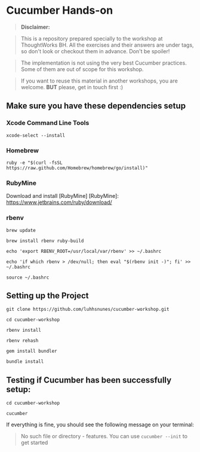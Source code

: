 # Cucumber Hands-on

> **Disclaimer:**

> This is a repository prepared specially to the workshop at ThoughtWorks BH. All the exercises and their answers are under tags, so don't look or checkout them in advance. Don't be spoiler!

> The implementation is not using the very best Cucumber practices. Some of them are out of scope for this workshop.

> If you want to reuse this material in another workshops, you are welcome. **BUT** please, get in touch first :)



## Make sure you have these dependencies setup

### Xcode Command Line Tools
`xcode-select --install`

### Homebrew
`ruby -e "$(curl -fsSL https://raw.github.com/Homebrew/homebrew/go/install)"`

### RubyMine
Download and install [RubyMine]
[RubyMine]: https://www.jetbrains.com/ruby/download/

### rbenv
`brew update`

`brew install rbenv ruby-build`

`echo 'export RBENV_ROOT=/usr/local/var/rbenv' >> ~/.bashrc`

`echo 'if which rbenv > /dev/null; then eval "$(rbenv init -)"; fi' >> ~/.bashrc`

`source ~/.bashrc`

## Setting up the Project
`git clone https://github.com/luhhsnunes/cucumber-workshop.git`

`cd cucumber-workshop`

`rbenv install`

`rbenv rehash`

`gem install bundler`

`bundle install`

## Testing if Cucumber has been successfully setup:
`cd cucumber-workshop`

`cucumber`

If everything is fine, you should see the following message on your terminal:

> No such file or directory - features. You can use `cucumber --init` to get started
